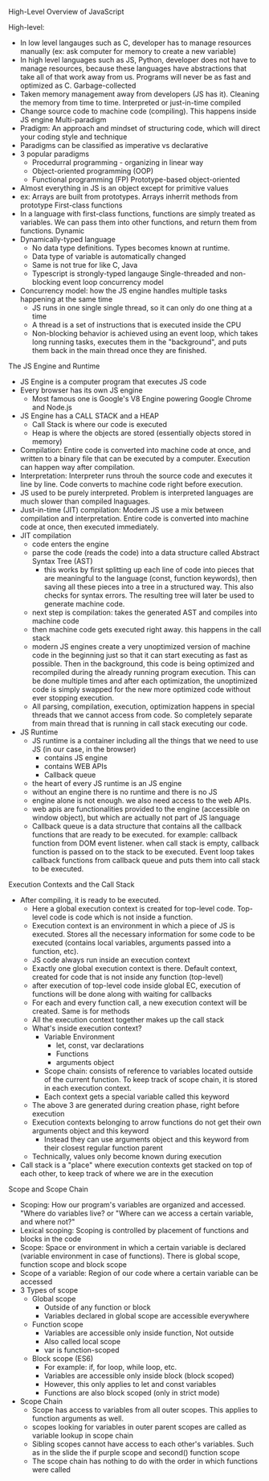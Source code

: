 High-Level Overview of JavaScript 

High-level:
  - In low level langauges such as C, developer has to manage resources manually (ex: ask computer for memory to create a new variable)
  - In high level languages such as JS, Python, developer does not have to manage resources, because these languages have abstractions that take all of that work away from us. Programs will never be as fast and optimized as C.
Garbage-collected
  - Taken memory management away from developers (JS has it). Cleaning the memory from time to time.
Interpreted or just-in-time compiled 
  - Change source code to machine code (compiling). This happens inside JS engine
Multi-paradigm
  - Pradigm: An approach and mindset of structuring code, which will direct your coding style and technique
  - Paradigms can be classified as imperative vs declarative
  - 3 popular paradigms
    - Procedurral programming - organizing in linear way
    - Object-oriented programming (OOP)
    - Functional programming (FP)
Prototype-based object-oriented
  - Almost everything in JS is an object except for primitive values
  - ex: Arrays are built from prototypes. Arrays inherrit methods from prototype
First-class functions
  - In a language with first-class functions, functions are simply treated as variables. We can pass them into other functions, and return them from functions.
Dynamic
  - Dynamically-typed language
    - No data type definitions. Types becomes known at runtime.
    - Data type of variable is automatically changed
    - Same is not true for like C, Java
    - Typescript is strongly-typed langauge
Single-threaded and non-blocking event loop concurrency model
  - Concurrency model: how the JS engine handles multiple tasks happening at the same time
    - JS runs in one single single thread, so it can only do one thing at a time
    - A thread is a set of instructions that is executed inside the CPU
    - Non-blocking behavior is achieved using an event loop, which takes long running tasks, executes them in the "background", and puts them back in the main thread once they are finished.


The JS Engine and Runtime

- JS Engine is a computer program that executes JS code
- Every browser has its own JS engine
  - Most famous one is Google's V8 Engine powering Google Chrome and Node.js
- JS Engine has a CALL STACK and a HEAP
  - Call Stack is where our code is executed
  - Heap is where the objects are stored (essentially objects stored in memory)
- Compilation: Entire code is converted into machine code at once, and written to a binary file that can be executed by a computer. Execution can happen way after compilation.
- Interpretation: Interpreter runs throuh the source code and executes it line by line. Code converts to machine code right before execution.
- JS used to be purely interpreted. Problem is interpreted languages are much slower than compiled lnaguages. 
- Just-in-time (JIT) compilation: Modern JS use a mix between compilation and interpretation. Entire code is converted into machine code at once, then executed immediately.
- JIT compilation
  - code enters the engine
  - parse the code (reads the code) into a data structure called Abstract Syntax Tree (AST)
    - this works by first splitting up each line of code into pieces that are meaningful to the language (const, function keywords), then saving all these pieces into a tree in a structured way. This also checks for syntax errors. The resulting tree will later be used to generate machine code.
  - next step is compilation: takes the generated AST and compiles into machine code
  - then machine code gets executed right away. this happens in the call stack
  - modern JS engines create a very unoptimized version of machine code in the beginning just so that it can start executing as fast as possible. Then in the background, this code is being optimized and recompiled during the already running program execution. This can be done multiple times and after each optimization, the unoptimized code is simply swapped for the new more optimized code without ever stopping execution.
  - All parsing, compilation, execution, optimization happens in special threads that we cannot access from code. So completely separate from main thread that is running in call stack executing our code.
- JS Runtime
  - JS runtime is a container including all the things that we need to use JS (in our case, in the browser)
    - contains JS engine 
    - contains WEB APIs
    - Callback queue
  - the heart of every JS runtime is an JS engine
  - without an engine there is no runtime and there is no JS
  - engine alone is not enough. we also need access to the web APIs.
  - web apis are functionalities provided to the engine (accessible on window object), but which are actually not part of JS language
  - Callback queue is a data structure that contains all the callback functions that are ready to be executed. for example: callback function from DOM event listener. when call stack is empty, callback function is passed on to the stack to be executed. Event loop takes callback functions from callback queue and puts them into call stack to be executed.

Execution Contexts and the Call Stack

- After compiling, it is ready to be executed.
  - Here a global execution context is created for top-level code. Top-level code is code which is not inside a function. 
  - Execution context is an environment in which a piece of JS is executed. Stores all the necessary information for some code to be executed (contains local variables, arguments passed into a function, etc). 
  - JS code always run inside an execution context
  - Exactly one global execution context is there. Default context, created for code that is not inside any function (top-level)
  - after execution of top-level code inside global EC, execution of functions will be done along with waiting for callbacks
  - For each and every function call, a new execution context will be created. Same is for methods
  - All the execution context together makes up the call stack
  - What's inside execution context?
    - Variable Environment
      - let, const, var declarations
      - Functions 
      - arguments object
    - Scope chain: consists of reference to variables located outside of the current function. To keep track of scope chain, it is stored in each execution context.
    - Each context gets a special variable called this keyword
  - The above 3 are generated during creation phase, right before execution
  - Execution contexts belonging to arrow functions do not get their own arguments object and this keyword
    - Instead they can use arguments object and this keyword from their closest regular function parent
  - Technically, values only become known during execution
- Call stack is a "place" where execution contexts get stacked on top of each other, to keep track of where we are in the execution

Scope and Scope Chain

- Scoping: How our program's variables are organized and accessed. "Where do variables live? or "Where can we access a certain variable, and where not?"
- Lexical scoping: Scoping is controlled by placement of functions and blocks in the code
- Scope: Space or environment in which a certain variable is declared (variable environment in case of functions). There is global scope, function scope and block scope
- Scope of a variable: Region of our code where a certain variable can be accessed 
- 3 Types of scope
  - Global scope 
    - Outside of any function or block
    - Variables declared in global scope are accessible everywhere
  - Function scope
    - Variables are accessible only inside function, Not outside
    - Also called local scope
    - var is function-scoped
  - Block scope (ES6)
    - For example: if, for loop, while loop, etc.
    - Variables are accessible only inside block (block scoped)
    - However, this only applies to let and const variables
    - Functions are also block scoped (only in strict mode)
- Scope Chain
  - Scope has access to variables from all outer scopes. This applies to function arguments as well.
  - scopes looking for variables in outer parent scopes are called as variable lookup in scope chain
  - Sibling scopes cannot have access to each other's variables. Such as in the slide the if purple scope and second() function scope
  - The scope chain has nothing to do with the order in which functions were called
 

